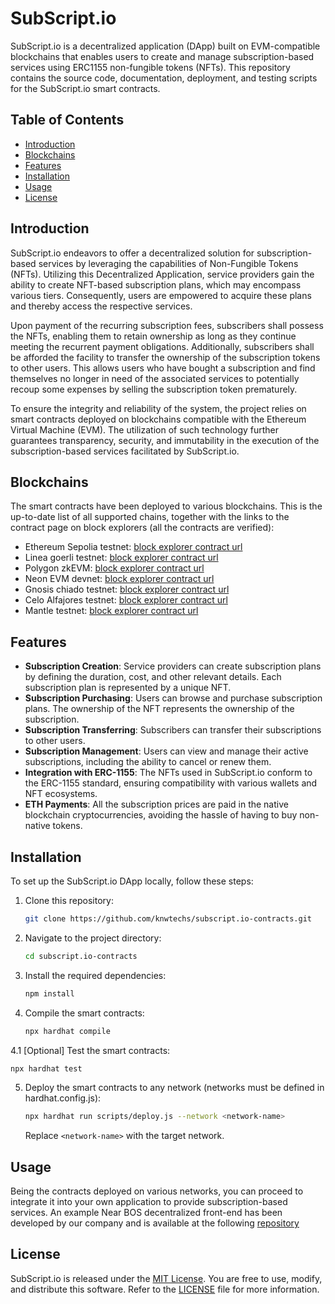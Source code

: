 # SubScript.io

SubScript.io is a decentralized application (DApp) built on EVM-compatible blockchains that enables users to create and manage 
subscription-based services using ERC1155 non-fungible tokens (NFTs). This 
repository contains the source code, documentation, deployment, and testing scripts for the SubScript.io smart contracts.

## Table of Contents

- [Introduction](#introduction)
- [Blockchains](#blockchains)
- [Features](#features)
- [Installation](#installation)
- [Usage](#usage)
- [License](#license)

## Introduction

SubScript.io endeavors to offer a decentralized solution for subscription-based services by leveraging the capabilities of Non-Fungible Tokens (NFTs). Utilizing this Decentralized Application, service providers gain the ability to create NFT-based subscription plans, which may encompass various tiers. Consequently, users are empowered to acquire these plans and thereby access the respective services.

Upon payment of the recurring subscription fees, subscribers shall possess the NFTs, enabling them to retain ownership as long as they continue meeting the recurrent payment obligations. Additionally, subscribers shall be afforded the facility to transfer the ownership of the subscription tokens to other users. This allows users who have bought a subscription and find themselves no longer in need of the associated services to potentially recoup some expenses by selling the subscription token prematurely.

To ensure the integrity and reliability of the system, the project relies on smart contracts deployed on blockchains compatible with the Ethereum Virtual Machine (EVM). The utilization of such technology further guarantees transparency, security, and immutability in the execution of the subscription-based services facilitated by SubScript.io.

## Blockchains

The smart contracts have been deployed to various blockchains. This is the up-to-date list of all supported chains, together with the links to the contract page on block explorers (all the contracts are verified):

- Ethereum Sepolia testnet: [block explorer contract url](https://sepolia.etherscan.io/address/0x0abec91137108c54bdfa2b909e0ec529ecd99429)
- Linea goerli testnet: [block explorer contract url](https://goerli.lineascan.build/address/0x4b17e43e1ab6b6d2f6fb4978bb2ea0b9285b9603)
- Polygon zkEVM: [block explorer contract url](https://testnet-zkevm.polygonscan.com/address/0x29970f81d73d418e8a4c137c7de917aa51c50838)
- Neon EVM devnet: [block explorer contract url](https://devnet.neonscan.org/address/0x4b17E43E1Ab6b6D2F6FB4978BB2ea0b9285b9603)
- Gnosis chiado testnet: [block explorer contract url](https://gnosis-chiado.blockscout.com/address/0x29970f81D73D418E8A4C137c7DE917aa51C50838)
- Celo Alfajores testnet: [block explorer contract url](https://alfajores.celoscan.io/address/0x29970f81d73d418e8a4c137c7de917aa51c50838)
- Mantle testnet: [block explorer contract url](https://explorer.testnet.mantle.xyz/address/0xe3BBC3055DB96ecCDb1143B2DbfB8154fC4B211E)

## Features

- **Subscription Creation**: Service providers can create subscription 
plans by defining the duration, cost, and other relevant details. Each 
subscription plan is represented by a unique NFT.
- **Subscription Purchasing**: Users can browse and purchase subscription 
plans. The ownership of the NFT represents the ownership of the 
subscription.
- **Subscription Transferring**: Subscribers can transfer their subscriptions to other users.
- **Subscription Management**: Users can view and manage their active 
subscriptions, including the ability to cancel or renew them.
- **Integration with ERC-1155**: The NFTs used in SubScript.io conform 
to the ERC-1155 standard, ensuring compatibility with various wallets and NFT ecosystems.
- **ETH Payments**: All the subscription prices are paid in the native blockchain cryptocurrencies, avoiding the hassle of having to buy non-native tokens.

## Installation

To set up the SubScript.io DApp locally, follow these steps:

1. Clone this repository:

   ```bash
   git clone https://github.com/knwtechs/subscript.io-contracts.git
   ```

2. Navigate to the project directory:

   ```bash
   cd subscript.io-contracts
   ```

3. Install the required dependencies:

   ```bash
   npm install
   ```

4. Compile the smart contracts:

   ```bash
   npx hardhat compile
   ```

4.1 [Optional] Test the smart contracts:

   ```bash
   npx hardhat test
   ```

5. Deploy the smart contracts to any network (networks must be defined in 
hardhat.config.js):

   ```bash
   npx hardhat run scripts/deploy.js --network <network-name>
   ```

   Replace `<network-name>` with the target network.

## Usage

Being the contracts deployed on various networks, you can 
proceed to integrate it into your own application to provide 
subscription-based services. An example Near BOS decentralized front-end has been
developed by our company and is available at the following [repository](https://github.com/knwtechs/subscript.io-bos.git)


## License

SubScript.io is released under the [MIT License](LICENSE). You are 
free to use, modify, and distribute this software. Refer to the 
[LICENSE](LICENSE) file for more information.

